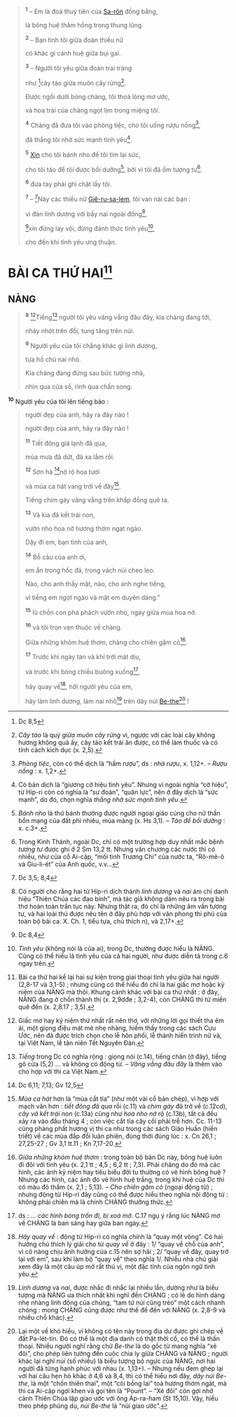 > <sup><b>1</b></sup> – Em là đoá thuỷ tiên của [Sa-rôn]() đồng bằng,
>
> là bông huệ thắm hồng trong thung lũng.
>
> <sup><b>2</b></sup> – Bạn tình tôi giữa đoàn thiếu nữ
>
> có khác gì cánh huệ giữa bụi gai.
>
> <sup><b>3</b></sup> – Người tôi yêu giữa đoàn trai tráng
>
> như [^1@-67c50521-6242-474f-bea9-ec9a178b8f24]cây táo giữa muôn cây rừng[^1-67c50521-6242-474f-bea9-ec9a178b8f24].
>
> Được ngồi dưới bóng chàng, tôi thoả lòng mơ ước,
>
> và hoa trái của chàng ngọt lịm trong miệng tôi.
>
> <sup><b>4</b></sup> Chàng đã đưa tôi vào phòng tiệc, cho tôi uống rượu nồng[^2-67c50521-6242-474f-bea9-ec9a178b8f24],
>
> đã thắng tôi nhờ sức mạnh tình yêu[^3-67c50521-6242-474f-bea9-ec9a178b8f24].
>
> <sup><b>5</b></sup> [Xin]() cho tôi bánh nho để tôi tìm lại sức,
>
> cho tôi táo để tôi được bồi dưỡng[^4-67c50521-6242-474f-bea9-ec9a178b8f24], bởi vì tôi đã ốm tương tư[^5-67c50521-6242-474f-bea9-ec9a178b8f24].
>
> <sup><b>6</b></sup> đưa tay phải ghì chặt lấy tôi.
>
> <sup><b>7</b></sup> – [^3@-67c50521-6242-474f-bea9-ec9a178b8f24]Này các thiếu nữ [Giê-ru-sa-lem](), tôi van nài các bạn :
>
> vì đàn linh dương với bầy nai ngoài đồng[^7-67c50521-6242-474f-bea9-ec9a178b8f24],
>
> [^4@-67c50521-6242-474f-bea9-ec9a178b8f24]xin đừng lay vội, đừng đánh thức tình yêu[^8-67c50521-6242-474f-bea9-ec9a178b8f24],
>
> cho đến khi tình yêu ưng thuận.

# BÀI CA THỨ HAI[^9-67c50521-6242-474f-bea9-ec9a178b8f24]

## NÀNG

> <sup><b>8</b></sup> [^10-67c50521-6242-474f-bea9-ec9a178b8f24]Tiếng[^11-67c50521-6242-474f-bea9-ec9a178b8f24] người tôi yêu văng vẳng đâu đây, kìa chàng đang tới,
>
> nhảy nhót trên đồi, tung tăng trên núi.
>
> <sup><b>9</b></sup> Người yêu của tôi chẳng khác gì linh dương,
>
> tựa hồ chú nai nhỏ.
>
> Kìa chàng đang đứng sau bức tường nhà,
>
> nhìn qua cửa sổ, rình qua chấn song.

<sup><b>10</b></sup> Người yêu của tôi lên tiếng bảo :

> người đẹp của anh, hãy ra đây nào !
> 
> người đẹp của anh, hãy ra đây nào !
>
> <sup><b>11</b></sup> Tiết đông giá lạnh đã qua,
>
> mùa mưa đã dứt, đã xa lắm rồi.
>
> <sup><b>12</b></sup> Sơn hà [^5@-67c50521-6242-474f-bea9-ec9a178b8f24]nở rộ hoa tươi
>
> và mùa ca hát vang trời về đây[^13-67c50521-6242-474f-bea9-ec9a178b8f24].
>
> Tiếng chim gáy văng vẳng trên khắp đồng quê ta.
>
> <sup><b>13</b></sup> Vả kia đã kết trái non,
>
> vườn nho hoa nở hương thơm ngạt ngào.
>
> Dậy đi em, bạn tình của anh,
>
> <sup><b>14</b></sup> Bồ câu của anh ơi,
>
> em ẩn trong hốc đá, trong vách núi cheo leo.
>
> Nào, cho anh thấy mặt, nào, cho anh nghe tiếng,
>
> vì tiếng em ngọt ngào và mặt em duyên dáng.”
>
> <sup><b>15</b></sup> lũ chồn con phá phách vườn nho, ngay giữa mùa hoa nở.
>
> <sup><b>16</b></sup> và tôi trọn vẹn thuộc về chàng.
>
> Giữa những khóm huệ thơm, chàng cho chiên gặm cỏ[^16-67c50521-6242-474f-bea9-ec9a178b8f24].
>
> <sup><b>17</b></sup> Trước khi ngày tàn và khí trời mát dịu,
>
> và trước khi bóng chiều buông xuống[^17-67c50521-6242-474f-bea9-ec9a178b8f24],
>
> hãy quay về[^18-67c50521-6242-474f-bea9-ec9a178b8f24], hỡi người yêu của em,
>
> hãy làm linh dương, làm nai nhỏ[^19-67c50521-6242-474f-bea9-ec9a178b8f24] trên dãy núi [Be-the]()[^20-67c50521-6242-474f-bea9-ec9a178b8f24] !

[^1-67c50521-6242-474f-bea9-ec9a178b8f24]: *Cây táo* là quý *giữa muôn cây rừng* vì, ngược với các loài cây không hương không quả ấy, cây táo kết trái ăn được, có thể làm thuốc và có tính cách kích dục (x. 2,5).
[^2-67c50521-6242-474f-bea9-ec9a178b8f24]: *Phòng tiệc*, còn có thể dịch là “hầm rượu”, ds : *nhà rượu*, x. 1,12+. – *Rượu nồng* : x. 1,2+.
[^3-67c50521-6242-474f-bea9-ec9a178b8f24]: Có bản dịch là “giương cờ hiệu tình yêu”. Nhưng vì ngoài nghĩa “cờ hiệu”, từ Híp-ri còn có nghĩa là “sư đoàn”, “quân lực”, nên ở đây dịch là “sức mạnh”, do đó, chọn nghĩa *thắng nhờ sức mạnh tình yêu*.
[^4-67c50521-6242-474f-bea9-ec9a178b8f24]: *Bánh nho* là thứ bánh thường được người ngoại giáo cúng cho nữ thần bổn mạng của đất phì nhiêu, mùa màng (x. Hs 3,1). – *Táo để bồi dưỡng* : x. c.3+.
[^5-67c50521-6242-474f-bea9-ec9a178b8f24]: Trong Kinh Thánh, ngoài Dc, chỉ có một trường hợp duy nhất mắc bệnh *tương tư* được ghi ở 2 Sm 13,2 tt. Nhưng văn chương các nước thì có nhiều, như của cổ Ai-cập, “mối tình Trương Chi” của nước ta, “Rô-mê-ô và Giu-li-ét” của Anh quốc, v.v...
[^7-67c50521-6242-474f-bea9-ec9a178b8f24]: Có người cho rằng hai từ Híp-ri dịch thành *linh dương* và *nai* ám chỉ danh hiệu “Thiên Chúa các đạo binh”, mà tác giả không dám nêu ra trong bài thơ hoàn toàn trần tục này. Nhưng thật ra, đó chỉ là những âm vần tương tự, và hai loài thú được nêu tên ở đây phù hợp với văn phong thi phú của toàn bộ bài ca. X. Ch. 1, tiểu tựa, chú thích n), và 2,17+.
[^8-67c50521-6242-474f-bea9-ec9a178b8f24]: *Tình yêu* (không nói là của ai), trong Dc, thường được hiểu là NÀNG. Cũng có thể hiểu là tình yêu của cả hai người, như được diễn tả trong c.6 ngay trên.
[^9-67c50521-6242-474f-bea9-ec9a178b8f24]: Bài ca thứ hai kể lại hai sự kiện trong giai thoại tình yêu giữa hai người (2,8-17 và 3,1-5) ; nhưng cũng có thể hiểu đó chỉ là hai giấc mơ hoặc kỷ niệm của NÀNG mà thôi. Khung cảnh khác với bài ca thứ nhất : ở đây, NÀNG đang ở chốn thành thị (x. 2,9dđe ; 3,2-4), còn CHÀNG thì từ miền quê đến (x. 2,8.17 ; 3,5).
[^10-67c50521-6242-474f-bea9-ec9a178b8f24]: Giấc mơ hay kỷ niệm thứ nhất rất nên thơ, với những lời gọi thiết tha êm ái, một giọng điệu mát mẻ nhẹ nhàng, hiếm thấy trong các sách Cựu Ước, nên đã được trích chọn cho lễ hôn phối, lễ thánh hiến trinh nữ và, tại Việt Nam, lễ tân niên Tết Nguyên Đán.
[^11-67c50521-6242-474f-bea9-ec9a178b8f24]: *Tiếng* trong Dc có nghĩa rộng : giọng nói (c.14), tiếng chân (ở đây), tiếng gõ cửa (5,2) ... và không có động từ. – *Văng vẳng đâu đây* là thêm vào cho hợp với thi ca Việt Nam.
[^13-67c50521-6242-474f-bea9-ec9a178b8f24]: *Mùa ca hát* hơn là “mùa cắt tỉa” (như một vài cổ bản chép), vì hợp với mạch văn hơn : *tiết đông đã qua* rồi (c.11) và *chim gáy* đã trở về (c.12cd), *cây vả kết trái non* (c.13a) cũng như *hoa nho nở* rộ (c.13b), tất cả đều xảy ra vào đầu tháng 4 ; còn việc cắt tỉa cây cối phải trễ hơn. Cc. 11-13 cũng phảng phất hương vị thi ca như trong các sách Giáo Huấn (hiền triết) về các mùa đắp đổi luân phiên, đúng thời đúng lúc : x. Cn 26,1 ; 27,25-27 ; Gv 3,1 tt.11 ; Kn 7,17-20.
[^16-67c50521-6242-474f-bea9-ec9a178b8f24]: *Giữa những khóm huệ thơm* : trong toàn bộ bản Dc này, bông huệ luôn đi đôi với tình yêu (x. 2,1 tt ; 4,5 ; 6,2 tt ; 7,3). Phải chăng do đó mà các hình, các ảnh kỷ niệm hay tiêu biểu đời tu thường có vẽ hình bông huệ ? Nhưng các hình, các ảnh đó vẽ hình huệ trắng, trong khi huệ của Dc thì có màu đỏ thắm (x. 2,1 ; 5,13). – *Cho chiên gặm cỏ* (ngoại động từ) ; nhưng động từ Híp-ri đây cũng có thể được hiểu theo nghĩa nội động từ : không phải chiên mà là chính CHÀNG thưởng thức.
[^17-67c50521-6242-474f-bea9-ec9a178b8f24]: ds : *... các hình bóng trốn đi, bị xoá mờ*. C.17 ngụ ý rằng lúc NÀNG mơ về CHÀNG là ban sáng hay giữa ban ngày.
[^18-67c50521-6242-474f-bea9-ec9a178b8f24]: *Hãy quay về* : động từ Híp-ri có nghĩa chính là “quay một vòng”. Có hai hướng chú thích lý giải cho từ *quay về* ở đây : 1/ “quay về chỗ của anh”, vì cô nàng chịu ảnh hưởng của c.15 nên sợ hãi ; 2/ “quay về đây, quay trở lại với em”, sau khi làm bộ “quay về” theo nghĩa 1/. Nhiều nhà chú giải xem đây là một câu úp mở rất thú vị, một đặc tính của ngôn ngữ tình yêu.
[^19-67c50521-6242-474f-bea9-ec9a178b8f24]: *Linh dương* và *nai*, được nhắc đi nhắc lại nhiều lần, dường như là biểu tượng mà NÀNG ưa thích nhất khi nghĩ đến CHÀNG ; có lẽ do hình dáng nhẹ nhàng linh động của chúng, “tam tứ núi cũng trèo” một cách nhanh chóng : mong CHÀNG cũng được như thế để đến với NÀNG (x. 2,8-9 và nhiều chỗ khác).
[^20-67c50521-6242-474f-bea9-ec9a178b8f24]: Lại một vế khó hiểu, vì không có tên này trong địa dư được ghi chép về đất Pa-lét-tin. Đó có thể là một địa danh có thật thời cổ, có thể là thần thoại. Nhiều người nghĩ rằng chữ *Be-the* là do gốc từ mang nghĩa “xẻ đôi”, cho phép liên tưởng đến cuộc chia ly giữa CHÀNG và NÀNG ; người khác lại nghĩ *núi* (số nhiều) là biểu tượng bộ ngực của NÀNG, nơi hai người đã từng hạnh phúc với nhau (x. 1,13+). – Nhưng nếu đem ghép lại với hai câu hẹn hò khác ở 4,6 và 8,4, thì có thể hiểu nơi đây, *dãy núi Be-the*, là một “chốn thiên thai”, một “cõi bồng lai” toả hương thơm ngát, mà thi ca Ai-cập ngợi khen và gọi tên là “Pount”. – “Xẻ đôi” còn gợi nhớ cảnh Thiên Chúa lập giao ước với ông Áp-ra-ham (St 15,10). Vậy, hiểu theo phép phúng dụ, *núi Be-the* là “núi giao ước”.
[^1@-67c50521-6242-474f-bea9-ec9a178b8f24]: Dc 8,5
[^3@-67c50521-6242-474f-bea9-ec9a178b8f24]: Dc 3,5; 8,4
[^4@-67c50521-6242-474f-bea9-ec9a178b8f24]: Dc 8,4
[^5@-67c50521-6242-474f-bea9-ec9a178b8f24]: Dc 6,11; 7,13; Gv 12,5